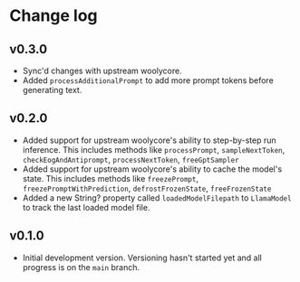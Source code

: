 # Change log

## v0.3.0

- Sync'd changes with upstream woolycore.
- Added `processAdditionalPrompt` to add more prompt tokens before generating text.

## v0.2.0

- Added support for upstream woolycore's ability to step-by-step run inference. This includes methods like
    `processPrompt`, `sampleNextToken`, `checkEogAndAntiprompt`, `processNextToken`, `freeGptSampler`
- Added support for upstream woolycore's ability to cache the model's state. This includes methods like
    `freezePrompt`, `freezePromptWithPrediction`, `defrostFrozenState`, `freeFrozenState`
- Added a new String? property called `loadedModelFilepath` to `LlamaModel` to track the last loaded model file.

## v0.1.0

- Initial development version. Versioning hasn't started yet and all progress is on the `main` branch.
